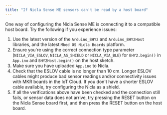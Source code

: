 ```yaml
---
title: "If Nicla Sense ME sensors can't be read by a host board"
---
```


One way of configuring the Nicla Sense ME is connecting it to a compatible host board. Try the following if you experience issues:

1. Use the latest version of the `Arduino_BHY2` and `Arduino_BHY2Host` libraries, and the latest `Mbed OS Nicla Boards` platform.
2. Ensure you're using the correct connection type parameter (`NICLA_VIA_ESLOV`, `NICLA_AS_SHIELD` or `NICLA_VIA_BLE`) for `BHY2.begin()` in `App.ino` and `BHY2Host.begin()` on the host sketch.
3. Make sure you have uploaded `App.ino` to Nicla.
4. Check that the ESLOV cable is no longer than 10 cm. Longer ESLOV cables might produce bad sensor readings and/or connectivity issues with MKR boards in the IoT Cloud. If you don't have a shorter ESLOV cable available, try configuring the Nicla as a shield.
5. If all the verifications above have been checked and the connection still fails, or sensor data does not arrive, try pressing the RESET button on the Nicla Sense board first, and then press the RESET button on the host board.
